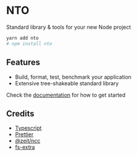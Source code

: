 # NTO

Standard library & tools for your new Node project

```bash
yarn add nto
# npm install nto
```

## Features

- Build, format, test, benchmark your application
- Extensive tree-shakeable standard library

Check the [documentation](https://dirkdev98.github.io/nto) for how to get started

## Credits

- [Typescript](https://github.com/microsoft/typescript)
- [Prettier](https://github.com/prettier/prettier)
- [@zeit/ncc](https://github.com/zeit/ncc)
- [fs-extra](https://github.com/jprichardson/node-fs-extra)
